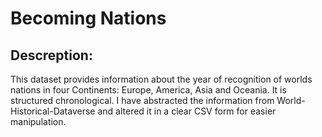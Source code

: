 # Becoming Nations

## Descreption:
This dataset provides information about the year of recognition of worlds nations in four Continents: Europe, America, Asia and Oceania. It is structured chronological. I have abstracted the information from World-Historical-Dataverse and altered it in a clear CSV form for easier manipulation. 

